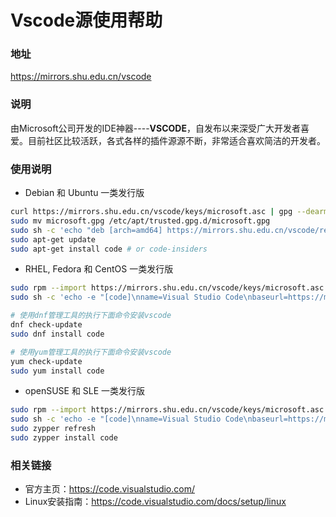 # Vscode源使用帮助

### 地址

https://mirrors.shu.edu.cn/vscode

### 说明

由Microsoft公司开发的IDE神器----**VSCODE**，自发布以来深受广大开发者喜爱。目前社区比较活跃，各式各样的插件源源不断，非常适合喜欢简洁的开发者。

### 使用说明 

- Debian 和 Ubuntu 一类发行版

```bash
curl https://mirrors.shu.edu.cn/vscode/keys/microsoft.asc | gpg --dearmor > microsoft.gpg
sudo mv microsoft.gpg /etc/apt/trusted.gpg.d/microsoft.gpg
sudo sh -c 'echo "deb [arch=amd64] https://mirrors.shu.edu.cn/vscode/repos/vscode stable main" > /etc/apt/sources.list.d/vscode.list'
sudo apt-get update
sudo apt-get install code # or code-insiders
```

- RHEL, Fedora 和 CentOS 一类发行版


```bash
sudo rpm --import https://mirrors.shu.edu.cn/vscode/keys/microsoft.asc
sudo sh -c 'echo -e "[code]\nname=Visual Studio Code\nbaseurl=https://mirrors.shu.edu.cn/vscode/yumrepos/vscode\nenabled=1\ngpgcheck=1\ngpgkey=https://mirrors.shu.edu.cn/keys/microsoft.asc" > /etc/yum.repos.d/vscode.repo'

# 使用dnf管理工具的执行下面命令安装vscode
dnf check-update
sudo dnf install code

# 使用yum管理工具的执行下面命令安装vscode
yum check-update
sudo yum install code
```

- openSUSE 和 SLE 一类发行版

```bash
sudo rpm --import https://mirrors.shu.edu.cn/vscode/keys/microsoft.asc
sudo sh -c 'echo -e "[code]\nname=Visual Studio Code\nbaseurl=https://mirrors.shu.edu.cn/vscode/yumrepos/vscode\nenabled=1\ntype=rpm-md\ngpgcheck=1\ngpgkey=https://mirrors.shu.edu.cn/keys/microsoft.asc" > /etc/zypp/repos.d/vscode.repo'
sudo zypper refresh
sudo zypper install code
```


### 相关链接

- 官方主页：https://code.visualstudio.com/
- Linux安装指南：https://code.visualstudio.com/docs/setup/linux